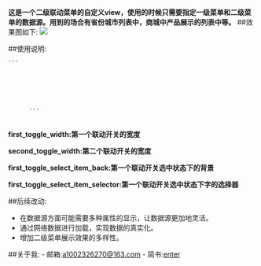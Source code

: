 **这是一个二级联动菜单的自定义view，使用的时候只需要指定一级菜单和二级菜单的数据源。用到的场合有省份城市列表中，商城中产品展示的列表中等。**
##效果图如下:
   ![](http://upload-images.jianshu.io/upload_images/2528336-d832be2e96986f6a.gif?imageMogr2/auto-orient/strip)
   
##使用说明:  
   <pre><code>```<resources>
          <declare-styleable name="DoubleToggleView">
              <attr name="first_toggle_width" format="dimension" />
              <attr name="second_toggle_width" format="dimension" />
              <attr name="first_toggle_select_item_back" format="color" />
              <attr name="first_toggle_select_item_selector" format="reference" />
          </declare-styleable>
      </resources>```
   </code></pre>
   
   **first_toggle_width:第一个联动开关的宽度**
   
   **second_toggle_width:第二个联动开关的宽度**
   
   **first_toggle_select_item_back:第一个联动开关选中状态下的背景**
   
   **first_toggle_select_item_selector:第一个联动开关选中状态下字的选择器**
   
   ##后续改动: 
   - 在数据源方面可能需要多种属性的显示，让数据源更加地灵活。
   - 通过网络数据进行加载，实现数据的真实化。
   - 增加二级菜单展示效果的多样性。
   
   ##关于我:
     - 邮箱:a1002326270@163.com
     - 简书:[enter](http://www.jianshu.com/users/7b186b7247c1)
   
   
   
